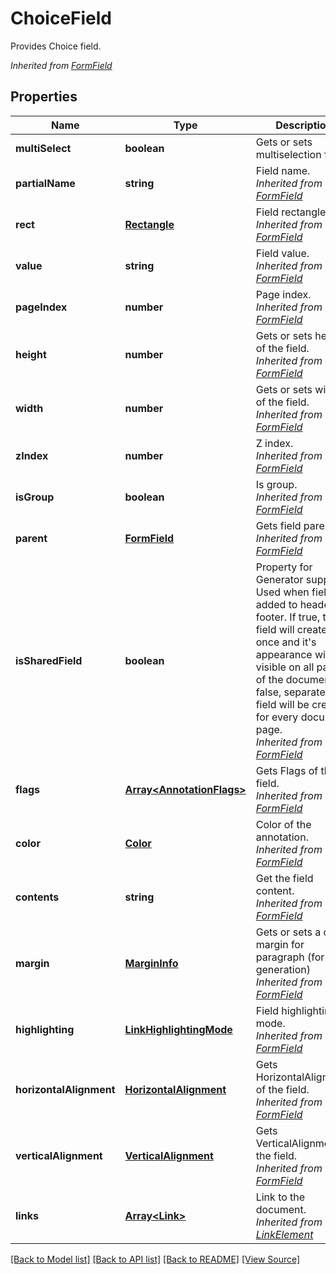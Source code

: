 ﻿# ChoiceField
Provides Choice field.

*Inherited from [FormField](FormField.md)*
## Properties
Name | Type | Description | Notes
------------ | ------------- | ------------- | -------------
**multiSelect** | **boolean** | Gets or sets multiselection flag. | [optional]
**partialName** | **string** | Field name.<br />*Inherited from [FormField](FormField.md)* | [optional]
**rect** | [**Rectangle**](Rectangle.md) | Field rectangle.<br />*Inherited from [FormField](FormField.md)* | [optional]
**value** | **string** | Field value.<br />*Inherited from [FormField](FormField.md)* | [optional]
**pageIndex** | **number** | Page index.<br />*Inherited from [FormField](FormField.md)* | 
**height** | **number** | Gets or sets height of the field.<br />*Inherited from [FormField](FormField.md)* | [optional]
**width** | **number** | Gets or sets width of the field.<br />*Inherited from [FormField](FormField.md)* | [optional]
**zIndex** | **number** | Z index.<br />*Inherited from [FormField](FormField.md)* | [optional]
**isGroup** | **boolean** | Is group.<br />*Inherited from [FormField](FormField.md)* | 
**parent** | [**FormField**](FormField.md) | Gets field parent.<br />*Inherited from [FormField](FormField.md)* | [optional]
**isSharedField** | **boolean** | Property for Generator support. Used when field is added to header or footer. If true, this field will created once and it's appearance will be visible on all pages of the document. If false, separated field will be created for every document page.<br />*Inherited from [FormField](FormField.md)* | [optional]
**flags** | [**Array&lt;AnnotationFlags&gt;**](AnnotationFlags.md) | Gets Flags of the field.<br />*Inherited from [FormField](FormField.md)* | [optional]
**color** | [**Color**](Color.md) | Color of the annotation.<br />*Inherited from [FormField](FormField.md)* | [optional]
**contents** | **string** | Get the field content.<br />*Inherited from [FormField](FormField.md)* | [optional]
**margin** | [**MarginInfo**](MarginInfo.md) | Gets or sets a outer margin for paragraph (for pdf generation)<br />*Inherited from [FormField](FormField.md)* | [optional]
**highlighting** | [**LinkHighlightingMode**](LinkHighlightingMode.md) | Field highlighting mode.<br />*Inherited from [FormField](FormField.md)* | [optional]
**horizontalAlignment** | [**HorizontalAlignment**](HorizontalAlignment.md) | Gets HorizontalAlignment of the field.<br />*Inherited from [FormField](FormField.md)* | [optional]
**verticalAlignment** | [**VerticalAlignment**](VerticalAlignment.md) | Gets VerticalAlignment of the field.<br />*Inherited from [FormField](FormField.md)* | [optional]
**links** | [**Array&lt;Link&gt;**](Link.md) | Link to the document.<br />*Inherited from [LinkElement](LinkElement.md)* | [optional]

[[Back to Model list]](../README.md#documentation-for-models) [[Back to API list]](../README.md#documentation-for-api-endpoints) [[Back to README]](../README.md) [[View Source]](../src/models/choiceField.ts)

